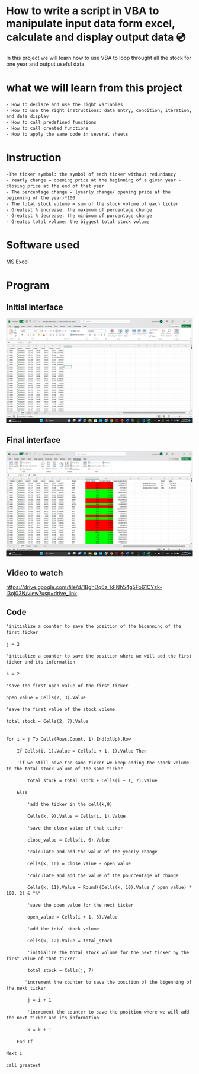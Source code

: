# How to write a script in VBA to manipulate input data form excel, calculate and display output data :cd:

In this project we will learn how to use VBA to  loop throught all the stock for one year and output useful data

# what we will learn from this project

    - How to declare and use the right variables
    - How to use the right instructions: data entry, condition, iteration, and data display
    - How to call predefined functions
    - How to call created functions
    - How to apply the same code in several sheets
    
# Instruction
    -The ticker symbol: the symbol of each ticker without redundancy
    - Yearly change = opening price at the beginning of a given year - closing price at the end of that year
    - The percentage change = (yearly change/ opening price at the beginning of the year)*100
    - The total stock volume = sum of the stock volume of each ticker
    - Greatest % increase: the maximum of percentage change
    - Greatest % decrease: the minimum of purcentage change
    - Greates total volume: the biggest total stock volume

# Software used
MS Excel

#  Program

## Initial interface
![screenshot before](/Screenshot%20(4).png)
## Final interface
![screenshot after](/Screenshot%20(2).png)

## Video to watch
https://drive.google.com/file/d/1BghDq6z_kFNh54g5Fo61CYzk-I3oj03N/view?usp=drive_link

## Code
```Main function
'initialize a counter to save the position of the bigenning of the first ticker

j = 2

'initialize a counter to save the position where we will add the first ticker and its information

k = 2

'save the first open value of the first ticker

open_value = Cells(2, 3).Value

'save the first value of the stock volume

total_stock = Cells(2, 7).Value


For i = j To Cells(Rows.Count, 1).End(xlUp).Row

    If Cells(i, 1).Value = Cells(i + 1, 1).Value Then
    
    'if we still have the same ticker we keep adding the stock volume to the total stock volume of the same ticker
    
        total_stock = total_stock + Cells(i + 1, 7).Value
        
    Else

        'add the ticker in the cell(k,9)
        
        Cells(k, 9).Value = Cells(i, 1).Value
             
        'save the close value of that ticker
        
        close_value = Cells(i, 6).Value
        
        'calculate and add the value of the yearly change
        
        Cells(k, 10) = close_value - open_value
        
        'calculate and add the value of the pourcentage of change

        Cells(k, 11).Value = Round((Cells(k, 10).Value / open_value) * 100, 2) & "%"
        
        'save the open value for the next ticker
        
        open_value = Cells(i + 1, 3).Value
        
        'add the total stock volume
        
        Cells(k, 12).Value = total_stock
        
        'initialize the total stock volume for the next ticker by the first value of that ticker
        
        total_stock = Cells(j, 7)
        
       'increment the counter to save the position of the bigenning of the next ticker
        
        j = i + 1
        
        'increment the counter to save the position where we will add the next ticker and its information
        
        k = k + 1

    End If
    
Next i

call greatest


